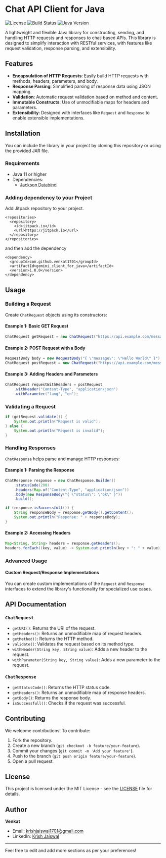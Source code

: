

# Chat API Client for Java

[![License](https://img.shields.io/badge/license-MIT-blue.svg)](LICENSE)
[![Build Status](https://img.shields.io/badge/build-passing-brightgreen.svg)](#)
[![Java Version](https://img.shields.io/badge/java-17%2B-orange.svg)](https://www.oracle.com/java/)

A lightweight and flexible Java library for constructing, sending, and handling HTTP requests and responses to chat-based APIs. This library is designed to simplify interaction with RESTful services, with features like request validation, response parsing, and extensibility.

## Features

- **Encapsulation of HTTP Requests**: Easily build HTTP requests with methods, headers, parameters, and body.
- **Response Parsing**: Simplified parsing of response data using JSON mapping.
- **Validation**: Automatic request validation based on method and content.
- **Immutable Constructs**: Use of unmodifiable maps for headers and parameters.
- **Extensibility**: Designed with interfaces like `Request` and `Response` to enable extensible implementations.

## Installation

You can include the library in your project by cloning this repository or using the provided JAR file.

### Requirements

- Java 11 or higher
- Dependencies:
  - [Jackson Databind](https://github.com/FasterXML/jackson-databind)

### Adding dependency to your Project
Add Jitpack repository to your project.
```maven
<repositories>
  <repository>
    <id>jitpack.io</id>
    <url>https://jitpack.io</url>
  </repository>
</repositories>
```
and then add the dependency 
```maven
<dependency>
  <groupId>com.github.venkat1701</groupId>
  <artifactId>gemini_client_for_java</artifactId>
  <version>1.0.0</version>
</dependency>
```

## Usage

### Building a Request

Create `ChatRequest` objects using its constructors:

#### Example 1: Basic GET Request
```java
ChatRequest getRequest = new ChatRequest("https://api.example.com/messages", "YOUR_API_KEY");
```

#### Example 2: POST Request with a Body
```java
RequestBody body = new RequestBody("{ \"message\": \"Hello World\" }");
ChatRequest postRequest = new ChatRequest("https://api.example.com/messages", "YOUR_API_KEY", body);
```

#### Example 3: Adding Headers and Parameters
```java
ChatRequest requestWithHeaders = postRequest
    .withHeader("Content-Type", "application/json")
    .withParameter("lang", "en");
```

### Validating a Request
```java
if (getRequest.validate()) {
    System.out.println("Request is valid");
} else {
    System.out.println("Request is invalid");
}
```

### Handling Responses

`ChatResponse` helps parse and manage HTTP responses:

#### Example 1: Parsing the Response
```java
ChatResponse response = new ChatResponse.Builder()
    .statusCode(200)
    .headers(Map.of("Content-Type", "application/json"))
    .body(new ResponseBody("{ \"status\": \"ok\" }"))
    .build();

if (response.isSuccessfull()) {
    String responseBody = response.getBody().getContent();
    System.out.println("Response: " + responseBody);
}
```

#### Example 2: Accessing Headers
```java
Map<String, String> headers = response.getHeaders();
headers.forEach((key, value) -> System.out.println(key + ": " + value));
```

### Advanced Usage

#### Custom Request/Response Implementations
You can create custom implementations of the `Request` and `Response` interfaces to extend the library's functionality for specialized use cases.

## API Documentation

### `ChatRequest`
- `getURI()`: Returns the URI of the request.
- `getHeaders()`: Returns an unmodifiable map of request headers.
- `getMethod()`: Returns the HTTP method.
- `validate()`: Validates the request based on its method type.
- `withHeader(String key, String value)`: Adds a new header to the request.
- `withParameter(String key, String value)`: Adds a new parameter to the request.

### `ChatResponse`
- `getStatusCode()`: Returns the HTTP status code.
- `getHeaders()`: Returns an unmodifiable map of response headers.
- `getBody()`: Returns the response body.
- `isSuccessfull()`: Checks if the request was successful.

## Contributing

We welcome contributions! To contribute:

1. Fork the repository.
2. Create a new branch (`git checkout -b feature/your-feature`).
3. Commit your changes (`git commit -m 'Add your feature'`).
4. Push to the branch (`git push origin feature/your-feature`).
5. Open a pull request.

## License

This project is licensed under the MIT License - see the [LICENSE](LICENSE) file for details.

## Author

**Venkat**
- Email: [krishjaiswal1701@gmail.com](mailto:krishjaiswal1701@gmail.com)
- LinkedIn: [Krish Jaiswal](https://linkedin.com/in/jaiswal-krish)

---

Feel free to edit and add more sections as per your preferences!